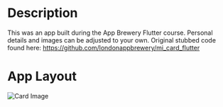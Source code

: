 # Description
This was an app built during the App Brewery Flutter course. Personal details and images can be adjusted to your own.
Original stubbed code found here: https://github.com/londonappbrewery/mi_card_flutter

# App Layout
![Card Image](https://colinso.github.io/Images/flutter_bc.png)
